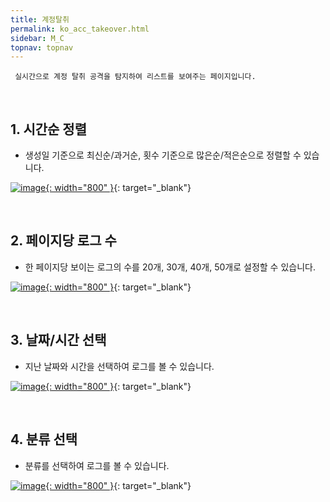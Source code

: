 ```yaml
---
title: 계정탈취
permalink: ko_acc_takeover.html
sidebar: M_C
topnav: topnav
---
```


     실시간으로 계정 탈취 공격을 탐지하여 리스트를 보여주는 페이지입니다.

<br />

## 1. 시간순 정렬
- 생성일 기준으로 최신순/과거순, 횟수 기준으로 많은순/적은순으로 정렬할 수 있습니다.

[![image](/docs/images/Manual/common/acc_take/1.png){: width="800" }](/docs/images/Manual/common/acc_take/1.png){: target="_blank"}
 
<br />

## 2. 페이지당 로그 수
- 한 페이지당 보이는 로그의 수를 20개, 30개, 40개, 50개로 설정할 수 있습니다.

[![image](/docs/images/Manual/common/acc_take/2.png){: width="800" }](/docs/images/Manual/common/acc_take/2.png){: target="_blank"}
 
<br />

## 3. 날짜/시간 선택
- 지난 날짜와 시간을 선택하여 로그를 볼 수 있습니다.

[![image](/docs/images/Manual/common/acc_take/3.png){: width="800" }](/docs/images/Manual/common/acc_take/3.png){: target="_blank"}

<br />

## 4. 분류 선택
- 분류를 선택하여 로그를 볼 수 있습니다.

[![image](/docs/images/Manual/common/acc_take/4.png){: width="800" }](/docs/images/Manual/common/acc_take/4.png){: target="_blank"}

